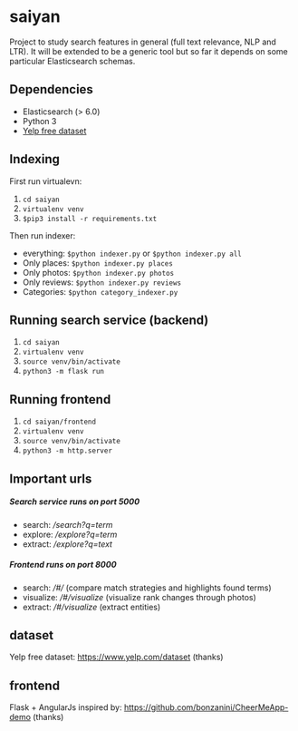 # saiyan
Project to study search features in general (full text relevance, NLP and LTR).
It will be extended to be a generic tool but so far it depends on some particular
Elasticsearch schemas.

## Dependencies
* Elasticsearch (> 6.0)
* Python 3
* [Yelp free dataset](https://www.yelp.com/dataset)

## Indexing
First run virtualevn:

1. ```cd saiyan```
2. ```virtualenv venv```
3. ```$pip3 install -r requirements.txt```

Then run indexer:
* everything: ```$python indexer.py``` or ```$python indexer.py all```
* Only places: ```$python indexer.py places```
* Only photos: ```$python indexer.py photos```
* Only reviews: ```$python indexer.py reviews```
* Categories: ```$python category_indexer.py```

## Running search service (backend)
1. ```cd saiyan```
2. ```virtualenv venv```
3. ```source venv/bin/activate```
4. ```python3 -m flask run```

## Running frontend
1. ```cd saiyan/frontend```
2. ```virtualenv venv```
3. ```source venv/bin/activate```
4. ```python3 -m http.server```

## Important urls
##### Search service runs on port 5000
* search: */search?q=term*
* explore: */explore?q=term*
* extract: */explore?q=text*

##### Frontend runs on port 8000
* search: */#/*  (compare match strategies and highlights found terms)
* visualize: */#/visualize* (visualize rank changes through photos)
* extract: */#/visualize* (extract entities)

## dataset
Yelp free dataset: https://www.yelp.com/dataset (thanks)

## frontend
Flask + AngularJs inspired by: https://github.com/bonzanini/CheerMeApp-demo (thanks)
